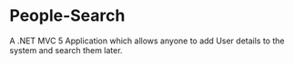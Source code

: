 # People-Search
A .NET MVC 5 Application which allows anyone to add User details to the system and search them later.
